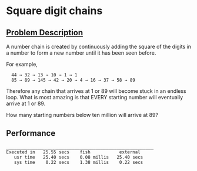 # Square digit chains

## [Problem Description](https://projecteuler.net/problem=92)

  A number chain is created by continuously adding the square of the digits in a number to form a new number until it
  has been seen before.

  For example,

      44 → 32 → 13 → 10 → 1 → 1
      85 → 89 → 145 → 42 → 20 → 4 → 16 → 37 → 58 → 89

  Therefore any chain that arrives at 1 or 89 will become stuck in an endless loop. What is most amazing is that EVERY
  starting number will eventually arrive at 1 or 89.

  How many starting numbers below ten million will arrive at 89?

## Performance

```
________________________________________________________
Executed in   25.55 secs    fish           external
   usr time   25.40 secs    0.08 millis   25.40 secs
   sys time    0.22 secs    1.38 millis    0.22 secs
```
